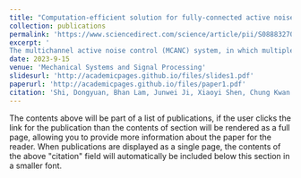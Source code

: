 ```yaml
---
title: "Computation-efficient solution for fully-connected active noise control window: Analysis and implementation of multichannel adjoint least mean square algorithm"
collection: publications
permalink: 'https://www.sciencedirect.com/science/article/pii/S0888327023003527'
excerpt: '
The multichannel active noise control (MCANC) system, in which multiple reference sensors and actuators are used to enlarge the noise-cancellation zone, is widely utilized in complex acoustic environments. However, as the number of channels increases, the practicality decreases due to the exponential rise in computational complexity. This paper, therefore, revisits the adjoint least mean square (ALMS) algorithm and its multichannel applications. The computational analysis reveals that the multichannel adjoint least mean square (McALMS) algorithm1 has a significantly lower computation cost when implementing the fully connected active noise control (ANC) structure. In addition to this advantage, the theoretical analysis presented in this paper demonstrates that the McALMS algorithm can achieve the same optimal solution as the standard adaptive algorithm without the assumptions of input independence and ...'
date: 2023-9-15
venue: 'Mechanical Systems and Signal Processing'
slidesurl: 'http://academicpages.github.io/files/slides1.pdf'
paperurl: 'http://academicpages.github.io/files/paper1.pdf'
citation: 'Shi, Dongyuan, Bhan Lam, Junwei Ji, Xiaoyi Shen, Chung Kwan Lai, and Woon-Seng Gan. "Computation-efficient solution for fully-connected active noise control window: Analysis and implementation of multichannel adjoint least mean square algorithm." Mechanical Systems and Signal Processing 199 (2023): 110444.'
---
```


The contents above will be part of a list of publications, if the user clicks the link for the publication than the contents of section will be rendered as a full page, allowing you to provide more information about the paper for the reader. When publications are displayed as a single page, the contents of the above "citation" field will automatically be included below this section in a smaller font.